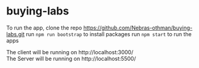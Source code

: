 # buying-labs

To run the app, 
clone the repo https://github.com/Nebras-othman/buying-labs.git 
run `npm run bootstrap` to install packages 
run `npm start` to run the apps 

The client will be running on http://localhost:3000/  
The Server will be running on  http://localhost:5500/ 
